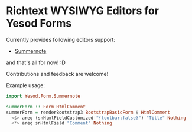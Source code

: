 # Richtext WYSIWYG Editors for Yesod Forms #

Currently provides following editors support:
+ [Summernote](http://summernote.org/)

and that's all for now! :D

Contributions and feedback are welcome!

Example usage:

```hs
import Yesod.Form.Summernote

summerForm :: Form HtmlComment
summerForm = renderBootstrap3 BootstrapBasicForm $ HtmlComment
  <$> areq (snHtmlFieldCustomized "{toolbar:false}") "Title" Nothing
  <*> areq snHtmlField "Comment" Nothing
```
